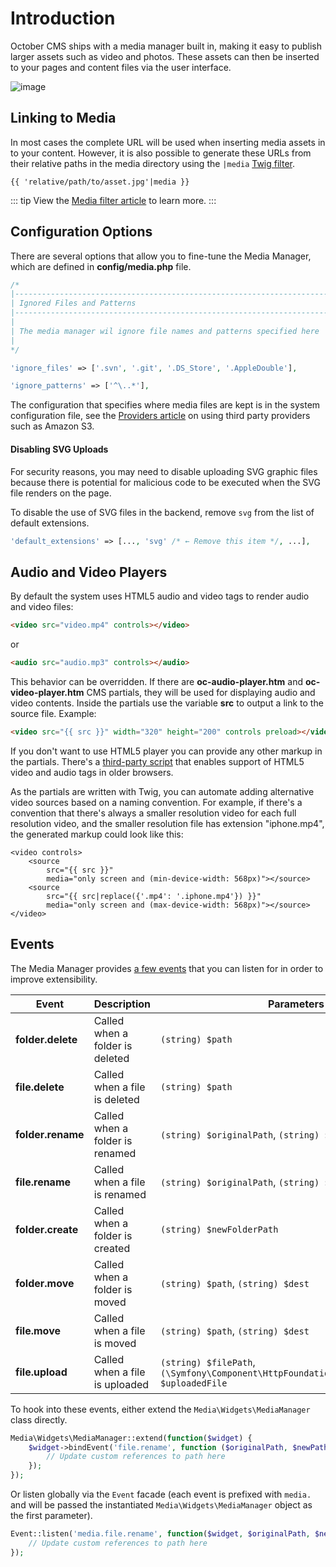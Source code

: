 # Introduction

October CMS ships with a media manager built in, making it easy to publish larger assets such as video and photos. These assets can then be inserted to your pages and content files via the user interface.

![image](https://github.com/octobercms/docs/blob/develop/images/media-manager.png?raw=true)

## Linking to Media

In most cases the complete URL will be used when inserting media assets in to your content. However, it is also possible to generate these URLs from their relative paths in the media directory using the `|media` [Twig filter](../../markup/filter/media.md).

```twig
{{ 'relative/path/to/asset.jpg'|media }}
```

::: tip
View the [Media filter article](../../markup/filter/media.md) to learn more.
:::

## Configuration Options

There are several options that allow you to fine-tune the Media Manager, which are defined in **config/media.php** file.

```php
/*
|--------------------------------------------------------------------------
| Ignored Files and Patterns
|--------------------------------------------------------------------------
|
| The media manager wil ignore file names and patterns specified here
|
*/

'ignore_files' => ['.svn', '.git', '.DS_Store', '.AppleDouble'],

'ignore_patterns' => ['^\..*'],
```

The configuration that specifies where media files are kept is in the system configuration file, see the [Providers article](./providers.md) on using third party providers such as Amazon S3.

#### Disabling SVG Uploads

For security reasons, you may need to disable uploading SVG graphic files because there is potential for malicious code to be executed when the SVG file renders on the page.

To disable the use of SVG files in the backend, remove `svg` from the list of default extensions.

```php
'default_extensions' => [..., 'svg' /* ← Remove this item */, ...],
```

## Audio and Video Players

By default the system uses HTML5 audio and video tags to render audio and video files:

```html
<video src="video.mp4" controls></video>
```

or

```html
<audio src="audio.mp3" controls></audio>
```

This behavior can be overridden. If there are **oc-audio-player.htm** and **oc-video-player.htm** CMS partials, they will be used for displaying audio and video contents. Inside the partials use the variable **src** to output a link to the source file. Example:

```html
<video src="{{ src }}" width="320" height="200" controls preload></video>
```

If you don't want to use HTML5 player you can provide any other markup in the partials. There's a [third-party script](https://html5media.info/) that enables support of HTML5 video and audio tags in older browsers.

As the partials are written with Twig, you can automate adding alternative video sources based on a naming convention. For example, if there's a convention that there's always a smaller resolution video for each full resolution video, and the smaller resolution file has extension "iphone.mp4", the generated markup could look like this:

```twig
<video controls>
    <source
        src="{{ src }}"
        media="only screen and (min-device-width: 568px)"></source>
    <source
        src="{{ src|replace({'.mp4': '.iphone.mp4'}) }}"
        media="only screen and (max-device-width: 568px)"></source>
</video>
```

## Events

The Media Manager provides [a few events](../../extend/extending.md) that you can listen for in order to improve extensibility.

Event | Description | Parameters
------------- | ------------- | -------------
**folder.delete** | Called when a folder is deleted | `(string) $path`
**file.delete** | Called when a file is deleted | `(string) $path`
**folder.rename** | Called when a folder is renamed | `(string) $originalPath`, `(string) $newPath`
**file.rename** | Called when a file is renamed | `(string) $originalPath`, `(string) $newPath`
**folder.create** | Called when a folder is created | `(string) $newFolderPath`
**folder.move** | Called when a folder is moved | `(string) $path`, `(string) $dest`
**file.move** | Called when a file is moved | `(string) $path`, `(string) $dest`
**file.upload** | Called when a file is uploaded | `(string) $filePath`, `(\Symfony\Component\HttpFoundation\File\UploadedFile) $uploadedFile`

To hook into these events, either extend the `Media\Widgets\MediaManager` class directly.

```php
Media\Widgets\MediaManager::extend(function($widget) {
    $widget->bindEvent('file.rename', function ($originalPath, $newPath) {
        // Update custom references to path here
    });
});
```

Or listen globally via the `Event` facade (each event is prefixed with `media.` and will be passed the instantiated `Media\Widgets\MediaManager` object as the first parameter).

```php
Event::listen('media.file.rename', function($widget, $originalPath, $newPath) {
    // Update custom references to path here
});
```
